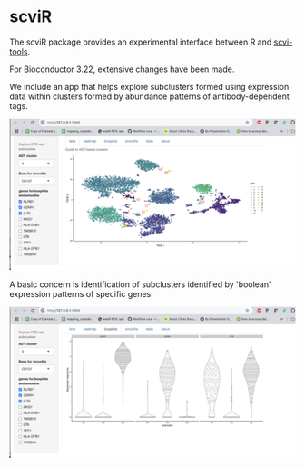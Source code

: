 # scviR

The scviR package provides an
experimental interface between R and [scvi-tools](https://docs.scvi-tools.org/en/stable/).

For Bioconductor 3.22, extensive changes have been made.

We include an app that helps explore subclusters formed using
expression data within clusters formed by abundance patterns
of antibody-dependent tags.

![](man/figures/subclusApp.png)

A basic concern is identification of subclusters identified
by 'boolean' expression patterns of specific genes.

![](man/figures/booleanSubcl.png)

